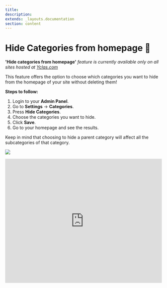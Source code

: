 ```yaml
---
title:
description:
extends: _layouts.documentation
section: content
---
```


# Hide Categories from homepage 🙈

**'Hide categories from homepage'** *feature is currently available only on all sites hosted at  [Yclas.com](https://yclas.com/)*

This feature offers the option to choose which categories you want to hide from the homepage of your site without deleting them!

**Steps to follow:**

1.  Login to your **Admin Panel**.
2.  Go to  **Settings**  ->  **Categories**.
3.  Press  **Hide Categories**.
4.  Choose the categories you want to hide.
5.  Click  **Save**.
6.  Go to your homepage and see the results.

Keep in mind that choosing to hide a parent category will affect all the subcategories of that category.

![](/assets/images/hide%20categories.jpg)



<iframe width="100%" height="400px" src="https://www.youtube.com/embed/OR8susdsVpg" title="Yclas video" frameborder="0" allow="accelerometer; autoplay; clipboard-write; encrypted-media; gyroscope; picture-in-picture" allowfullscreen></iframe>
 
